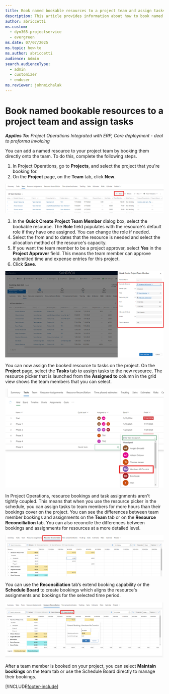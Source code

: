 ```yaml
---
title: Book named bookable resources to a project team and assign tasks
description: This article provides information about how to book named resources to project teams and assign them to tasks.
author: abriccetti
ms.custom: 
  - dyn365-projectservice
  - evergreen
ms.date: 07/07/2025
ms.topic: how-to
ms.author: abriccetti
audience: Admin
search.audienceType: 
  - admin
  - customizer
  - enduser
ms.reviewer: johnmichalak
---
```

# Book named bookable resources to a project team and assign tasks 

_**Applies To:** Project Operations Integrated with ERP, Core deployment - deal to proforma invoicing_

You can  add a named resource to your project team by booking them directly onto the team. To do this, complete the following steps.

1. In  Project Operations, go to **Projects**, and select the project that you're booking for.
2. On the **Project** page, on the **Team** tab, click **New**. 

![Adding a team member from the team tab.](media/add-bookable-resource.png)

3. In the **Quick Create Project Team Member** dialog box, select the bookable resource. The **Role** field populates with the resource's default role if they have one assigned. You can change the role if needed. 
4. Select the from and to dates that the resource is needed and select the allocation method of the resource's capacity. 
5. If you want the team member to be a project approver, select **Yes** in the **Project Approver** field. This means the team member can approve submitted time and expense entries for this project. 
6. Click **Save**.

![Adding a team member on the quick create form.](media/create-team-member.png)


You can now assign the booked resource to tasks on the project. On the **Project** page, select the **Tasks** tab to assign tasks to the new resource. The resource picker that is launched from the **Assigned to** column in the grid view shows the team members that you can select.

![Assigning a team member to a task on the schedule tab.](media/assign-team-member.png)

In Project Operations, resource bookings and task assignments aren't tightly coupled. This means that when you use the resource picker in the schedule, you can assign tasks to team members for more hours than their bookings cover on the project. You can see the differences between team member bookings and assignments on the **Team** tab or on the **Resource Reconciliation** tab. You can also reconcile the differences between bookings and assignments for resources at a more detailed level.

![Resource reconciliation tab.](media/resource-reconciliation.png)

You can use the **Reconciliation** tab’s extend booking capability or the **Schedule Board** to create bookings which aligns the resource's assignments and bookings for the selected time period.

![Extending bookings for a team member on the resource reconciliation tab.](media/extend-booking.png)

After a team member is booked on your project, you can select **Maintain bookings** on the team tab or use the Schedule Board directly to manage their bookings.


[!INCLUDE[footer-include](../includes/footer-banner.md)]
